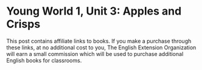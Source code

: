 # Young World 1, Unit 3: Apples and Crisps

This post contains affiliate links to books. If you make a purchase through these links, at no additional cost to you, The English Extension Organization will earn a small commission which will be used to purchase additional English books for classrooms.




<!--stackedit_data:
eyJoaXN0b3J5IjpbLTEyNzc0ODczODVdfQ==
-->